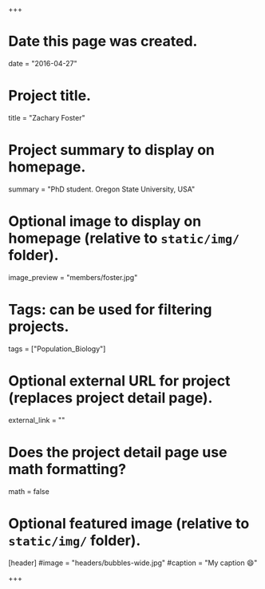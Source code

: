 +++
# Date this page was created.
date = "2016-04-27"

# Project title.
title = "Zachary Foster"

# Project summary to display on homepage.
summary = "PhD student. Oregon State University, USA"

# Optional image to display on homepage (relative to `static/img/` folder).
image_preview = "members/foster.jpg"

# Tags: can be used for filtering projects.

tags = ["Population_Biology"]

# Optional external URL for project (replaces project detail page).
external_link = ""

# Does the project detail page use math formatting?
math = false

# Optional featured image (relative to `static/img/` folder).
[header]
#image = "headers/bubbles-wide.jpg"
#caption = "My caption :smile:"

+++
